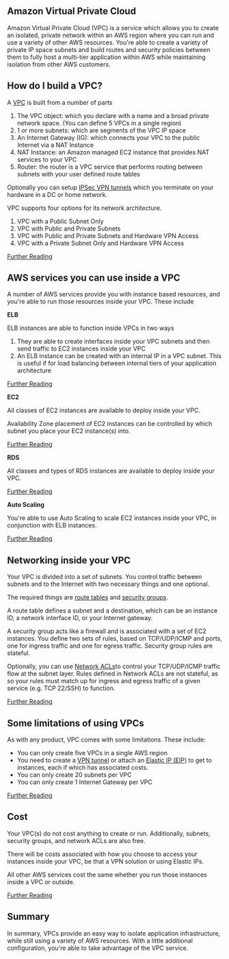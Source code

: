 Amazon Virtual Private Cloud
----------------------------

Amazon Virtual Private Cloud (VPC) is a service which allows you to create an isolated, private network within an AWS region where you can run and use a variety of other AWS resources. You're able to create a variety of private IP space subnets and build routes and security policies between them to fully host a multi-tier application within AWS while maintaining isolation from other AWS customers.

How do I build a VPC?
---------------------

A [VPC](http://aws.amazon.com/vpc/faqs/) is built from a number of parts

1. The VPC object: which you declare with a name and a broad private network space. (You can define 5 VPCs in a single region)
2. 1 or more subnets: which are segments of the VPC IP space
3. An Internet Gateway (IG): which connects your VPC to the public Internet via a NAT Instance
4. NAT Instance: an Amazon managed EC2 instance that provides NAT services to your VPC
5. Router: the router is a VPC service that performs routing between subnets with your user defined route tables

Optionally you can setup [IPSec VPN tunnels](http://docs.amazonwebservices.com/AmazonVPC/latest/UserGuide/VPC_VPN.html) which you terminate on your hardware in a DC or home network.

VPC supports four options for its network architecture.

1. VPC with a Public Subnet Only
2. VPC with Public and Private Subnets
3. VPC with Public and Private Subnets and Hardware VPN Access
4. VPC with a Private Subnet Only and Hardware VPN Access

[Further Reading](http://docs.amazonwebservices.com/AmazonVPC/latest/GettingStartedGuide/GetStarted.html)

AWS services you can use inside a VPC
-------------------------------------

A number of AWS services provide you with instance based resources, and you're able to run those resources inside your VPC. These include

__ELB__

ELB instances are able to function inside VPCs in two ways

1. They are able to create interfaces inside your VPC subnets and then send traffic to EC2 instances inside your VPC
2. An ELB instance can be created with an internal IP in a VPC subnet. This is useful if for load balancing between internal tiers of your application architecture

[Further Reading](http://aws.amazon.com/ec2/faqs/#ELB8)

__EC2__

All classes of EC2 instances are available to deploy inside your VPC.

Availability Zone placement of EC2 instances can be controlled by which subnet you place your EC2 instance(s) into.

[Further Reading](http://aws.amazon.com/vpc/faqs/#E1)

__RDS__

All classes and types of RDS instances are available to deploy inside your VPC.

[Further Reading](http://aws.amazon.com/rds/faqs/#What_is_VPC_and_why_may_I_want_to_use_with_Amazon_RDS)

__Auto Scaling__

You're able to use Auto Scaling to scale EC2 instances inside your VPC, in conjunction with ELB instances.

[Further Reading](http://docs.amazonwebservices.com/AmazonVPC/latest/UserGuide/VPC_AutoScaling.html)

Networking inside your VPC
--------------------------

Your VPC is divided into a set of subnets. You control traffic between subnets and to the Internet with two necessary things and one optional. 

The required things are [route tables](http://docs.amazonwebservices.com/AmazonVPC/latest/UserGuide/VPC_Route_Tables.html) and [security groups](http://docs.amazonwebservices.com/AmazonVPC/latest/UserGuide/VPC_SecurityGroups.html). 

A route table defines a subnet and a destination, which can be an instance ID, a network interface ID, or your Internet gateway.

A security group acts like a firewall and is associated with a set of EC2 instances. You define two sets of rules, based on TCP/UDP/ICMP and ports, one for ingress traffic and one for egress traffic. Security group rules are stateful.

Optionally, you can use [Network ACLs](http://docs.amazonwebservices.com/AmazonVPC/latest/UserGuide/VPC_ACLs.html)to control your TCP/UDP/ICMP traffic flow at the subnet layer. Rules defined in Network ACLs are not stateful, as so your rules must match up for ingress and egress traffic of a given service (e.g. TCP 22/SSH) to function.

[Further Reading](http://docs.amazonwebservices.com/AmazonVPC/latest/UserGuide/VPC_Security.html#VPC_Security_Comparison)

Some limitations of using VPCs
------------------------------

As with any product, VPC comes with some limitations. These include:

* You can only create five VPCs in a single AWS region
* You need to create a [VPN tunnel](http://docs.amazonwebservices.com/AmazonVPC/latest/UserGuide/VPC_VPN.html) or attach an [Elastic IP (EIP)](http://docs.amazonwebservices.com/AmazonVPC/latest/UserGuide/VPC_ElasticNetworkInterfaces.html) to get to instances, each if which has associated costs.
* You can only create 20 subnets per VPC
* You can only create 1 Internet Gateway per VPC

[Further Reading](http://aws.amazon.com/vpc/faqs/#Q2)

Cost
--------

Your VPC(s) do not cost anything to create or run. Additionally, subnets, security groups, and network ACLs are also free.

There will be costs associated with how you choose to access your instances inside your VPC, be that a VPN solution or using Elastic IPs.

All other AWS services cost the same whether you run those instances inside a VPC or outside.

[Further Reading](http://aws.amazon.com/vpc/faqs/#B1)

Summary
--------


In summary, VPCs provide an easy way to isolate application infrastructure, while still using a variety of AWS resources. With a little additional configuration, you're able to take advantage of the VPC service.
